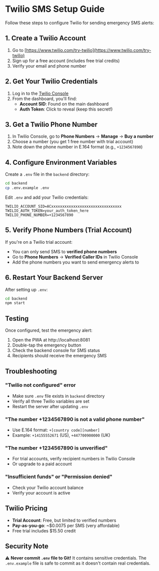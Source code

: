 # Twilio SMS Setup Guide

Follow these steps to configure Twilio for sending emergency SMS alerts:

## 1. Create a Twilio Account

1. Go to [https://www.twilio.com/try-twilio](https://www.twilio.com/try-twilio)
2. Sign up for a free account (includes free trial credits)
3. Verify your email and phone number

## 2. Get Your Twilio Credentials

1. Log in to the [Twilio Console](https://console.twilio.com/)
2. From the dashboard, you'll find:
   - **Account SID**: Found on the main dashboard
   - **Auth Token**: Click to reveal (keep this secret!)

## 3. Get a Twilio Phone Number

1. In Twilio Console, go to **Phone Numbers** → **Manage** → **Buy a number**
2. Choose a number (you get 1 free number with trial account)
3. Note down the phone number in E.164 format (e.g., `+1234567890`)

## 4. Configure Environment Variables

Create a `.env` file in the `backend` directory:

```bash
cd backend
cp .env.example .env
```

Edit `.env` and add your Twilio credentials:

```env
TWILIO_ACCOUNT_SID=ACxxxxxxxxxxxxxxxxxxxxxxxxxxxxxxxx
TWILIO_AUTH_TOKEN=your_auth_token_here
TWILIO_PHONE_NUMBER=+1234567890
```

## 5. Verify Phone Numbers (Trial Account)

If you're on a Twilio trial account:
- You can only send SMS to **verified phone numbers**
- Go to **Phone Numbers** → **Verified Caller IDs** in Twilio Console
- Add the phone numbers you want to send emergency alerts to

## 6. Restart Your Backend Server

After setting up `.env`:

```bash
cd backend
npm start
```

## Testing

Once configured, test the emergency alert:
1. Open the PWA at http://localhost:8081
2. Double-tap the emergency button
3. Check the backend console for SMS status
4. Recipients should receive the emergency SMS

## Troubleshooting

### "Twilio not configured" error
- Make sure `.env` file exists in `backend` directory
- Verify all three Twilio variables are set
- Restart the server after updating `.env`

### "The number +1234567890 is not a valid phone number"
- Use E.164 format: `+[country code][number]`
- Example: `+14155552671` (US), `+447700900000` (UK)

### "The number +1234567890 is unverified"
- For trial accounts, verify recipient numbers in Twilio Console
- Or upgrade to a paid account

### "Insufficient funds" or "Permission denied"
- Check your Twilio account balance
- Verify your account is active

## Twilio Pricing

- **Trial Account**: Free, but limited to verified numbers
- **Pay-as-you-go**: ~$0.0075 per SMS (very affordable)
- Free trial includes $15.50 credit

## Security Note

⚠️ **Never commit `.env` file to Git!** It contains sensitive credentials.
The `.env.example` file is safe to commit as it doesn't contain real credentials.


